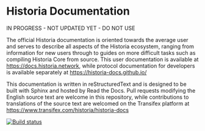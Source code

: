 # Historia Documentation

IN PROGRESS - NOT UPDATED YET - DO NOT USE

The official Historia documentation is oriented towards the average user and serves to describe all aspects of the Historia ecosystem, ranging from information for new users through to guides on more difficult tasks such as compiling Historia Core from source. This user documentation is available at https://docs.historia.network, while protocol documentation for developers is available separately at https://historia-docs.github.io/

This documentation is written in reStructuredText and is designed to be built with Sphinx and hosted by Read the Docs. Pull requests modifying the English source text are welcome in this repository, while contributions to translations of the source text are welcomed on the Transifex platform at https://www.transifex.com/historia/historia-docs

[![Build status](https://img.shields.io/readthedocs/historia-docs.svg)](https://readthedocs.org/projects/historia-docs/builds/)
